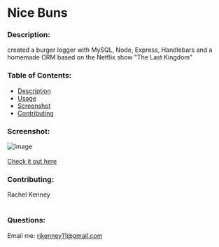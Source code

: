 # Nice Buns
  
### Description: 
created a burger logger with MySQL, Node, Express, Handlebars and a homemade ORM based on the Netflix show "The Last Kingdom"

### Table of Contents:
  - [Description](#description)
  - [Usage](#usage)
  - [Screenshot](#screenshot)
  - [Contributing](#contributing)


### Screenshot:
![Image](https://user-images.githubusercontent.com/74163812/112504488-39257680-8d62-11eb-8ea4-dc4959b72d3a.png)
<br />
<br />
<a href="https://intense-scrubland-85974.herokuapp.com/">Check it out here</a>

### Contributing:
Rachel Kenney<br />
<br />

### Questions:
Email me: rjkenney11@gmail.com<br />
<br />
 

